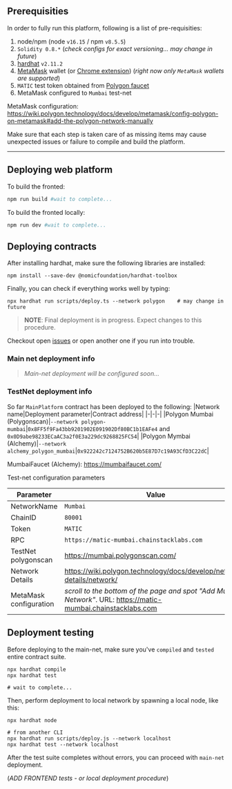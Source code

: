 ## Prerequisities
In order to fully run this platform, following is a list of pre-requisities:
1. node/npm (node `v16.15` / npm `v8.5.5`)
2. `Solidity 0.8.*` (_check configs for exact versioning... may change in future_)
3. [hardhat](https://hardhat.org/getting-started/#installation) `v2.11.2`
4. [MetaMask](https://metamask.io/) wallet (or [Chrome extension](https://chrome.google.com/webstore/detail/metamask/nkbihfbeogaeaoehlefnkodbefgpgknn?hl=en)) (_right now only `MetaMask` wallets are supported_)
5. `MATIC` test token obtained from [Polygon faucet](https://faucet.polygon.technology/)
6. MetaMask configured to `Mumbai` test-net

MetaMask configuration: https://wiki.polygon.technology/docs/develop/metamask/config-polygon-on-metamask#add-the-polygon-network-manually  

Make sure that each step is taken care of as missing items may cause unexpected issues or failure to compile and build the platform.

--- 
## Deploying web platform
To build the fronted:
```bash
npm run build #wait to complete...
```

To build the fronted locally:
```bash
npm run dev #wait to complete...
```

## Deploying contracts

After installing hardhat, make sure the following libraries are installed:
```
npm install --save-dev @nomicfoundation/hardhat-toolbox
```

Finally, you can check if everything works well by typing:
```
npx hardhat run scripts/deploy.ts --network polygon    # may change in future
```

> **NOTE**: Final deployment is in progress. Expect changes to this procedure.

Checkout open [issues](https://github.com/vexy/simple_voting/issues) or open another one if you run into trouble.

### Main net deployment info
> _Main-net deployment will be configured soon..._

### TestNet deployment info
So far `MainPlatform` contract has been deployed to the following:
|Network name|Deployment parameter|Contract address|
|-|-|-|
|Polygon Mumbai (Polygonscan)|`--network polygon-mumbai`|`0x8FF5f9Fa43bb9201902E091902Df80BC1b1EAFe4` and `0x0D9abe98233ECaAC3a2f0E3a229dc9268825FC54`|
|Polygon Mymbai (Alchemy)|`--network alchemy_polygon_mumbai`|`0x922242c7124752B620b5E87D7c19A93CfD3C22dC`|

MumbaiFaucet (Alchemy): https://mumbaifaucet.com/

Test-net configuration parameters

|Parameter|Value|
|-|-|
|NetworkName|`Mumbai`|
|ChainID|`80001`|
|Token|`MATIC`|
|RPC|`https://matic-mumbai.chainstacklabs.com`|
|TestNet polygonscan|https://mumbai.polygonscan.com/|
|Network Details|https://wiki.polygon.technology/docs/develop/network-details/network/|
|MetaMask configuration| _scroll to the bottom of the page and spot "Add Mumbai Network"_. URL: https://matic-mumbai.chainstacklabs.com|

## Deployment testing
Before deploying to the main-net, make sure you've `compiled` and `tested` entire contract suite.
```
npx hardhat compile
npx hardhat test

# wait to complete...
```

Then, perform deployment to local network by spawning a local node, like this:
```
npx hardhat node

# from another CLI
npx hardhat run scripts/deploy.js --network localhost
npx hardhat test --network localhost
```

After the test suite completes without errors, you can proceed with `main-net` deployment.

(_ADD FRONTEND tests - or local deployment procedure_)